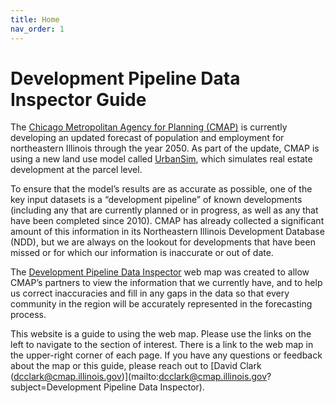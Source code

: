 ```yaml
---
title: Home
nav_order: 1
---
```


# Development Pipeline Data Inspector Guide

The [Chicago Metropolitan Agency for Planning (CMAP)](https://www.cmap.illinois.gov/) is currently developing an updated forecast of population and employment for northeastern Illinois through the year 2050. As part of the update, CMAP is using a new land use model called [UrbanSim](https://urbansim.com/urbansim), which simulates real estate development at the parcel level.

To ensure that the model’s results are as accurate as possible, one of the key input datasets is a “development pipeline” of known developments (including any that are currently planned or in progress, as well as any that have been completed since 2010). CMAP has already collected a significant amount of this information in its Northeastern Illinois Development Database (NDD), but we are always on the lookout for developments that have been missed or for which our information is inaccurate or out of date.

The [Development Pipeline Data Inspector](https://cmapgis.maps.arcgis.com/apps/webappviewer/index.html?id=c5566f8d5db34d8da9c1cd839ce13d28) web map was created to allow CMAP’s partners to view the information that we currently have, and to help us correct inaccuracies and fill in any gaps in the data so that every community in the region will be accurately represented in the forecasting process.

This website is a guide to using the web map. Please use the links on the left to navigate to the section of interest. There is a link to the web map in the upper-right corner of each page. If you have any questions or feedback about the map or this guide, please reach out to [David Clark (dcclark@cmap.illinois.gov)](mailto:dcclark@cmap.illinois.gov?subject=Development Pipeline Data Inspector).
